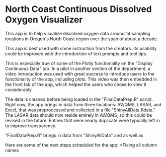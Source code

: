 # North Coast Continuous Dissolved Oxygen Visualizer

This app is to help visualize dissolved oxygen data around 14 sampling locations in Oregon's North Coast region over the span of about a decade.

This app is best used with some instruction from the creators. Its usability could be improved with the introduction of text prompts and tool tips.

This is especially true of some of the Plotly functionality on the "Display Continuous Data" tab. In a pilot in another section of the department, a video introduction was used with great success to introduce users to the functionality of the app, including plots. This video was then embedded in the front tab of the app, which helped the users who chose to view it considerably.

The data is cleaned before being loaded in the "FinalDataPrep.R" script. Right now, the app brings in data from three locations: AWQMS, LASAR, and Excel, that was preprocessed and collected in a file "ShinyAllData.Rdata." The LASAR data should now reside entirely in AWQMS, so this could be revised in the future. Entries that were nearly duplicate were typically left in to improve transparency.

"FinalDataPrep.R" brings in data from "ShinyAllData" and as well as 




Here are some of the next steps scheduled for the app:
*Fixing all column names

